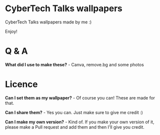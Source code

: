 # CyberTech Talks wallpapers
CyberTech Talks wallpapers made by me :)

Enjoy!
#
# Q & A
**What did I use to make these?** - Canva, remove.bg and some photos
#
# Licence
**Can I set them as my wallpaper?** - Of course you can! These are made for that.

**Can I share them?** - Yes you can. Just make sure to give me credit :)

**Can I make my own version?** - Kind of. If you make your own version of it, please make a Pull request and add them and then I'll give you credit.
